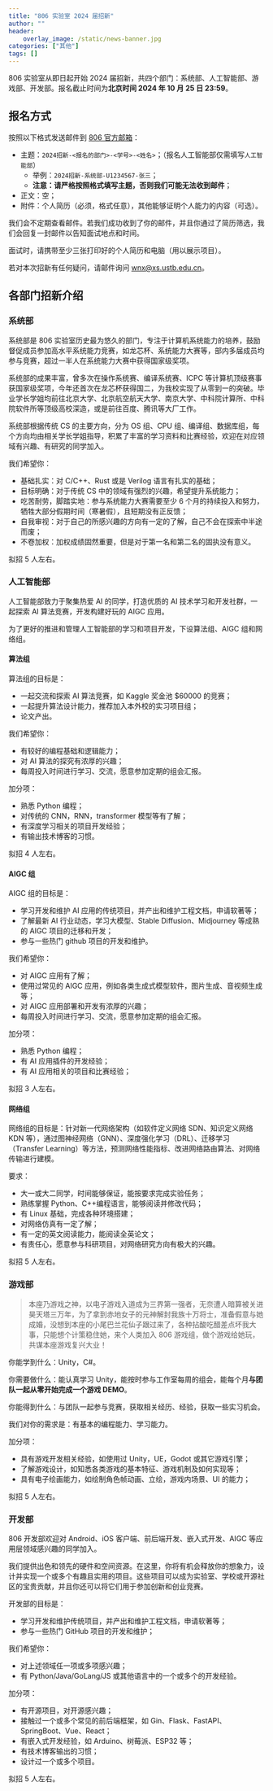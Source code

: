 ```yaml
---
title: "806 实验室 2024 届招新"
author: ""
header:
    overlay_image: /static/news-banner.jpg
categories: ["其他"]
tags: []
---
```


806 实验室从即日起开始 2024 届招新，共四个部门：系统部、人工智能部、游戏部、开发部。报名截止时间为**北京时间 2024 年 10 月 25 日 23:59**。

## 报名方式

按照以下格式发送邮件到 [806 官方邮箱](/wiki/806/contact/)：

- 主题：`2024招新-<报名的部门>-<学号>-<姓名>`；（报名人工智能部仅需填写`人工智能部`）
  - 举例：`2024招新-系统部-U1234567-张三`；
  - **注意：请严格按照格式填写主题，否则我们可能无法收到邮件**；
- 正文：空；
- 附件：个人简历（必须，格式任意），其他能够证明个人能力的内容（可选）。

我们会不定期查看邮件。若我们成功收到了你的邮件，并且你通过了简历筛选，我们会回复一封邮件以告知面试地点和时间。

面试时，请携带至少三张打印好的个人简历和电脑（用以展示项目）。

若对本次招新有任何疑问，请邮件询问 [wnx@xs.ustb.edu.cn](mailto:wnx@xs.ustb.edu.cn)。

## 各部门招新介绍

### 系统部

系统部是 806 实验室历史最为悠久的部门，专注于计算机系统能力的培养，鼓励督促成员参加高水平系统能力竞赛，如龙芯杯、系统能力大赛等，部内多届成员均参与竞赛，超过一半人在系统能力大赛中获得国家级奖项。

系统部的成果丰富，曾多次在操作系统赛、编译系统赛、ICPC 等计算机顶级赛事获国家级奖项，今年还首次在龙芯杯获得国二，为我校实现了从零到一的突破。毕业学长学姐均前往北京大学、北京航空航天大学、南京大学、中科院计算所、中科院软件所等顶级高校深造，或是前往百度、腾讯等大厂工作。

系统部根据传统 CS 的主要方向，分为 OS 组、CPU 组、编译组、数据库组，每个方向均由相关学长学姐指导，积累了丰富的学习资料和比赛经验，欢迎在对应领域有兴趣、有研究的同学加入。

我们希望你：

- 基础扎实：对 C/C++、Rust 或是 Verilog 语言有扎实的基础；
- 目标明确：对于传统 CS 中的领域有强烈的兴趣，希望提升系统能力；
- 吃苦耐劳，脚踏实地：参与系统能力大赛需要至少 6 个月的持续投入和努力，牺牲大部分假期时间（寒暑假），且短期没有正反馈；
- 自我审视：对于自己的所感兴趣的方向有一定的了解，自己不会在探索中半途而废；
- 不卷加权：加权成绩固然重要，但是对于第一名和第二名的固执没有意义。

拟招 5 人左右。

### 人工智能部

人工智能部致力于聚集热爱 AI 的同学，打造优质的 AI 技术学习和开发社群，一起探索 AI 算法竞赛，开发构建好玩的 AIGC 应用。

为了更好的推进和管理人工智能部的学习和项目开发，下设算法组、AIGC 组和网络组。

#### 算法组

算法组的目标是：

- 一起交流和探索 AI 算法竞赛，如 Kaggle 奖金池 $60000 的竞赛；
- 一起提升算法设计能力，推荐加入本外校的实习项目组；
- 论文产出。

我们希望你：

- 有较好的编程基础和逻辑能力；
- 对 AI 算法的探究有浓厚的兴趣；
- 每周投入时间进行学习、交流，愿意参加定期的组会汇报。

加分项：

- 熟悉 Python 编程；
- 对传统的 CNN，RNN，transformer 模型等有了解；
- 有深度学习相关的项目开发经验；
- 有输出技术博客的习惯。

拟招 4 人左右。

#### AIGC 组

AIGC 组的目标是：

- 学习开发和维护 AI 应用的传统项目，并产出和维护工程文档，申请软著等；
- 了解最新 AI 行业动态，学习大模型、Stable Diffusion、Midjourney 等成熟的 AIGC 项目的迁移和开发；
- 参与一些热门 github 项目的开发和维护。

我们希望你：

- 对 AIGC 应用有了解；
- 使用过常见的 AIGC 应用，例如各类生成式模型软件，图片生成、音视频生成等；
- 对 AIGC 应用部署和开发有浓厚的兴趣；
- 每周投入时间进行学习、交流，愿意参加定期的组会汇报。

加分项：

- 熟悉 Python 编程；
- 有 AI 应用插件的开发经验；
- 有 AI 应用相关的项目和比赛经验；

拟招 3 人左右。

#### 网络组

网络组的目标是：针对新一代网络架构（如软件定义网络 SDN、知识定义网络 KDN 等），通过图神经网络（GNN）、深度强化学习（DRL）、迁移学习（Transfer Learning）等方法，预测网络性能指标、改进网络路由算法、对网络传输进行建模。

要求：

- 大一或大二同学，时间能够保证，能按要求完成实验任务；
- 熟练掌握 Python、C++编程语言，能够阅读并修改代码；
- 有 Linux 基础，完成各种环境搭建；
- 对网络仿真有一定了解；
- 有一定的英文阅读能力，能阅读全英论文；
- 有责任心，愿意参与科研项目，对网络研究方向有极大的兴趣。

拟招 5 人左右。

### 游戏部

> 本座乃游戏之神，以电子游戏入道成为三界第一强者，无奈遭人暗算被关进昊天塔三万年，为了拿到赤地女子的元神解封我族十万将士，准备假意与她成婚，没想到本座的小尾巴兰花仙子跟过来了，各种拈酸吃醋差点坏我大事，只能想个计策稳住她，来个人类加入 806 游戏组，做个游戏给她玩，共谋本座游戏复兴大业！

你能学到什么：Unity，C#。

你需要做什么：能认真学习 Unity，能按时参与工作室每周的组会，能每个月**与团队一起从零开始完成一个游戏 DEMO**。

你能得到什么：与团队一起参与竞赛，获取相关经历、经验，获取一些实习机会。

我们对你的需求是：有基本的编程能力、学习能力。

加分项：

- 具有游戏开发相关经验，如使用过 Unity，UE，Godot 或其它游戏引擎；
- 了解游戏设计，如知悉各类游戏的基本特征、游戏机制及如何实现等；
- 具有电子绘画能力，如绘制角色帧动画、立绘，游戏内场景、UI 的能力；

拟招 5 人左右。

### 开发部

806 开发部欢迎对 Android、iOS 客户端、前后端开发、嵌入式开发、AIGC 等应用层领域感兴趣的同学加入。

我们提供出色和领先的硬件和空间资源。在这里，你将有机会释放你的想象力，设计并实现一个或多个有趣且实用的项目。这些项目可以成为实验室、学校或开源社区的宝贵贡献，并且你还可以将它们用于参加创新和创业竞赛。

开发部的目标是：

- 学习开发和维护传统项目，并产出和维护工程文档，申请软著等；
- 参与一些热门 GitHub 项目的开发和维护；

我们希望你：

- 对上述领域任一项或多项感兴趣；
- 有 Python/Java/GoLang/JS 或其他语言中的一个或多个的开发经验。

加分项：

- 有开源项目，对开源感兴趣；
- 接触过一个或多个常见的前后端框架，如 Gin、Flask、FastAPI、SpringBoot、Vue、React；
- 有嵌入式开发经验，如 Arduino、树莓派、ESP32 等；
- 有技术博客输出的习惯；
- 设计过一个或多个项目。

拟招 5 人左右。
